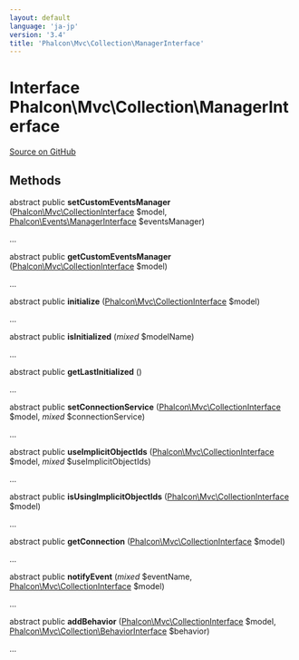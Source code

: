 ```yaml
---
layout: default
language: 'ja-jp'
version: '3.4'
title: 'Phalcon\Mvc\Collection\ManagerInterface'
---
```


# Interface **Phalcon\Mvc\Collection\ManagerInterface**

<a href="https://github.com/phalcon/cphalcon/tree/v3.4.0/phalcon/mvc/collection/managerinterface.zep" class="btn btn-default btn-sm">Source on GitHub</a>

## Methods

abstract public **setCustomEventsManager** ([Phalcon\Mvc\CollectionInterface](/3.4/en/api/Phalcon_Mvc_CollectionInterface) $model, [Phalcon\Events\ManagerInterface](/3.4/en/api/Phalcon_Events_ManagerInterface) $eventsManager)

...

abstract public **getCustomEventsManager** ([Phalcon\Mvc\CollectionInterface](/3.4/en/api/Phalcon_Mvc_CollectionInterface) $model)

...

abstract public **initialize** ([Phalcon\Mvc\CollectionInterface](/3.4/en/api/Phalcon_Mvc_CollectionInterface) $model)

...

abstract public **isInitialized** (*mixed* $modelName)

...

abstract public **getLastInitialized** ()

...

abstract public **setConnectionService** ([Phalcon\Mvc\CollectionInterface](/3.4/en/api/Phalcon_Mvc_CollectionInterface) $model, *mixed* $connectionService)

...

abstract public **useImplicitObjectIds** ([Phalcon\Mvc\CollectionInterface](/3.4/en/api/Phalcon_Mvc_CollectionInterface) $model, *mixed* $useImplicitObjectIds)

...

abstract public **isUsingImplicitObjectIds** ([Phalcon\Mvc\CollectionInterface](/3.4/en/api/Phalcon_Mvc_CollectionInterface) $model)

...

abstract public **getConnection** ([Phalcon\Mvc\CollectionInterface](/3.4/en/api/Phalcon_Mvc_CollectionInterface) $model)

...

abstract public **notifyEvent** (*mixed* $eventName, [Phalcon\Mvc\CollectionInterface](/3.4/en/api/Phalcon_Mvc_CollectionInterface) $model)

...

abstract public **addBehavior** ([Phalcon\Mvc\CollectionInterface](/3.4/en/api/Phalcon_Mvc_CollectionInterface) $model, [Phalcon\Mvc\Collection\BehaviorInterface](/3.4/en/api/Phalcon_Mvc_Collection_BehaviorInterface) $behavior)

...